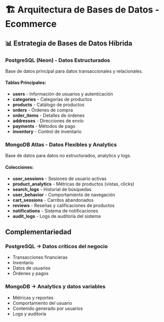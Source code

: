 # 🏗️ Arquitectura de Bases de Datos - Ecommerce

## 📊 **Estrategia de Bases de Datos Híbrida**

### **PostgreSQL (Neon) - Datos Estructurados**
Base de datos principal para datos transaccionales y relacionales.

#### **Tablas Principales:**
-  **users** - Información de usuarios y autenticación
-  **categories** - Categorías de productos
-  **products** - Catálogo de productos
-  **orders** - Órdenes de compra
-  **order_items** - Detalles de órdenes
-  **addresses** - Direcciones de envío
-  **payments** - Métodos de pago
-  **inventory** - Control de inventario

### **MongoDB Atlas - Datos Flexibles y Analytics**
Base de datos para datos no estructurados, analytics y logs.

#### **Colecciones:**
-  **user_sessions** - Sesiones de usuario activas
-  **product_analytics** - Métricas de productos (vistas, clicks)
-  **search_logs** - Historial de búsquedas
-  **user_behavior** - Comportamiento de navegación
-  **cart_sessions** - Carritos abandonados
-  **reviews** - Reseñas y calificaciones de productos
-  **notifications** - Sistema de notificaciones
-  **audit_logs** - Logs de auditoría del sistema

## **Complementariedad**

### **PostgreSQL** → Datos críticos del negocio
- Transacciones financieras
- Inventario
- Datos de usuarios
- Órdenes y pagos

### **MongoDB** → Analytics y datos variables
- Métricas y reportes
- Comportamiento del usuario
- Contenido generado por usuarios
- Logs y auditoría

